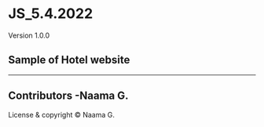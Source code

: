 # JS_5.4.2022

Version 1.0.0

## Sample of Hotel website
---
Contributors
-Naama G.
---
License & copyright
© Naama G.